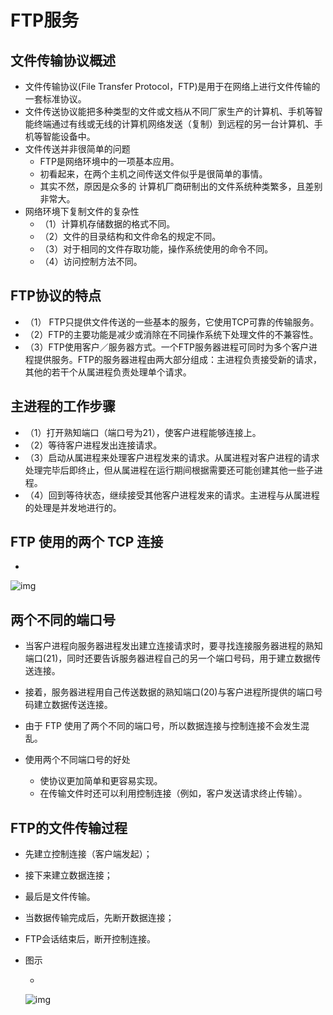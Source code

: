 # FTP服务

## 文件传输协议概述

- 文件传输协议(File Transfer Protocol，FTP)是用于在网络上进行文件传输的一套标准协议。
- 文件传送协议能把多种类型的文件或文档从不同厂家生产的计算机、手机等智能终端通过有线或无线的计算机网络发送（复制）到远程的另一台计算机、手机等智能设备中。
- 文件传送并非很简单的问题
  - FTP是网络环境中的一项基本应用。
  - 初看起来，在两个主机之间传送文件似乎是很简单的事情。
  - 其实不然，原因是众多的  计算机厂商研制出的文件系统种类繁多，且差别非常大。
- 网络环境下复制文件的复杂性
  - （1）计算机存储数据的格式不同。
  - （2）文件的目录结构和文件命名的规定不同。
  - （3）对于相同的文件存取功能，操作系统使用的命令不同。
  - （4）访问控制方法不同。

## FTP协议的特点

- （1） FTP只提供文件传送的一些基本的服务，它使用TCP可靠的传输服务。
- （2）FTP的主要功能是减少或消除在不同操作系统下处理文件的不兼容性。
- （3）FTP使用客户／服务器方式。一个FTP服务器进程可同时为多个客户进程提供服务。FTP的服务器进程由两大部分组成：主进程负责接受新的请求，其他的若干个从属进程负责处理单个请求。

## 主进程的工作步骤

- （1）打开熟知端口（端口号为21），使客户进程能够连接上。
- （2）等待客户进程发出连接请求。
- （3）启动从属进程来处理客户进程发来的请求。从属进程对客户进程的请求处理完毕后即终止，但从属进程在运行期间根据需要还可能创建其他一些子进程。
- （4）回到等待状态，继续接受其他客户进程发来的请求。主进程与从属进程的处理是并发地进行的。

## FTP 使用的两个 TCP 连接

- 

  ![img](https://img1.zlogs.net/20/20200115191740.png)

## 两个不同的端口号

- 当客户进程向服务器进程发出建立连接请求时，要寻找连接服务器进程的熟知端口(21)，同时还要告诉服务器进程自己的另一个端口号码，用于建立数据传送连接。
- 接着，服务器进程用自己传送数据的熟知端口(20)与客户进程所提供的端口号码建立数据传送连接。
- 由于 FTP 使用了两个不同的端口号，所以数据连接与控制连接不会发生混乱。

- 使用两个不同端口号的好处 

  - 使协议更加简单和更容易实现。
  - 在传输文件时还可以利用控制连接（例如，客户发送请求终止传输）。


## FTP的文件传输过程

- 先建立控制连接（客户端发起）；

- 接下来建立数据连接；

- 最后是文件传输。

- 当数据传输完成后，先断开数据连接；

- FTP会话结束后，断开控制连接。

- 图示

  - 

    ![img](https://img1.zlogs.net/20/20200115191741.png)